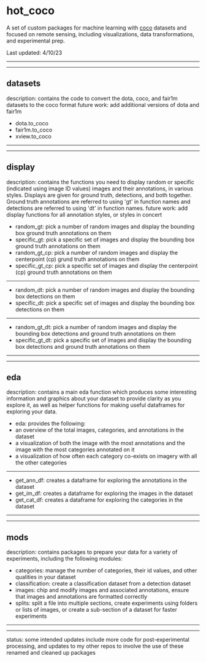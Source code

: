 # hot_coco
A set of custom packages for machine learning with [coco](https://cocodataset.org/#format-data) datasets and focused on remote sensing, including visualizations, data transformations, and experimental prep.

Last updated: 4/10/23

---
---

## datasets
description: contains the code to convert the dota, coco, and fair1m datasets to the coco format
future work: add additional versions of dota and fair1m 
 - dota.to_coco
 - fair1m.to_coco
 - xview.to_coco

---
---

## display
description: contains the functions you need to display random or specific (indicated using image ID values) images and their annotations, in various styles. Displays are given for ground truth, detections, and both together. Ground truth annotations are referred to using 'gt' in function names and detections are referred to using 'dt' in function names.
future work: add display functions for all annotation styles, or styles in concert

 - random_gt: pick a number of random images and display the bounding box ground truth annotations on them
 - specific_gt: pick a specific set of images and display the bounding box ground truth annotations on them
 - random_gt_cp: pick a number of random images and display the centerpoint (cp) grund truth annotations on them
 - specific_gt_cp: pick a specific set of images and display the centerpoint (cp) ground truth annotations on them
---
 - random_dt: pick a number of random images and display the bounding box detections on them
 - specific_dt: pick a specific set of images and display the bounding box detections on them
---
 - random_gt_dt: pick a number of random images and display the bounding box detections and ground truth annotations on them
 - specific_gt_dt: pick a specific set of images and display the bounding box detections and ground truth annotations on them

---
---
## eda
description: contains a main eda function which produces some interesting information and graphics about your dataset to provide clarity as you explore it, as well as helper functions for making useful dataframes for exploring your data.

 - eda: provides the following:
  - an overview of the total images, categories, and annotations in the dataset
  - a visualization of both the image with the most annotations and the image with the most categories annotated on it
  - a visualization of how often each category co-exists on imagery with all the other categories
---
- get_ann_df: creates a dataframe for exploring the annotations in the dataset
- get_im_df: creates a dataframe for exploring the images in the dataset
- get_cat_df: creates a dataframe for exploring the categories in the dataset
 
---
---

## mods
description: contains packages to prepare your data for a variety of experiments, including the following modules:
- categories: manage the number of categories, their id values, and other qualities in your dataset
- classification: create a classification dataset from a detection dataset
- images: chip and modify images and associated annotations, ensure that images and annotations are formatted correctly
- splits: split a file into multiple sections, create experiments using folders or lists of images, or create a sub-section of a dataset for faster experiments


---
---
status: some intended updates include more code for post-experimental processing, and updates to my other repos to involve the use of these renamed and cleaned up packages
